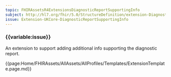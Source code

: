 ```yaml
---
topic: FHIRAssetsR4ExtensionsDiagnosticReportSupportingInfo
subject: http://hl7.org/fhir/5.0/StructureDefinition/extension-DiagnosticReport.supportingInfo
issue: Extension-UKCore-DiagnosticReportSupportingInfo
---
```


### {{variable:issue}}
An extension to support adding additional info supporting the diagnostic report.

{{page:Home/FHIRAssets/AllAssets/AllProfiles/Templates/ExtensionTemplate.page.md}}